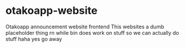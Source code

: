 # otakoapp-website
Otakoapp announcement website frontend
This websites a dumb placeholder thing rn while bin does work on stuff so we can actually do stuff haha yes go away
